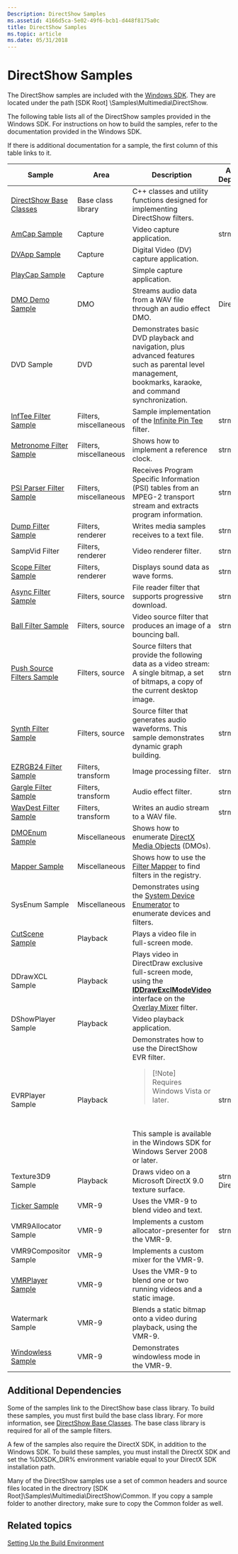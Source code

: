 ```yaml
---
Description: DirectShow Samples
ms.assetid: 4166d5ca-5e02-49f6-bcb1-d448f8175a0c
title: DirectShow Samples
ms.topic: article
ms.date: 05/31/2018
---
```


# DirectShow Samples

The DirectShow samples are included with the [Windows SDK](https://go.microsoft.com/fwlink/p/?linkid=62332). They are located under the path \[SDK Root\] \\Samples\\Multimedia\\DirectShow.

The following table lists all of the DirectShow samples provided in the Windows SDK. For instructions on how to build the samples, refer to the documentation provided in the Windows SDK.

If there is additional documentation for a sample, the first column of this table links to it.



<table>
<colgroup>
<col style="width: 25%" />
<col style="width: 25%" />
<col style="width: 25%" />
<col style="width: 25%" />
</colgroup>
<thead>
<tr class="header">
<th>Sample</th>
<th>Area</th>
<th>Description</th>
<th>Additional Dependencies</th>
</tr>
</thead>
<tbody>
<tr class="odd">
<td><a href="directshow-base-classes.md">DirectShow Base Classes</a></td>
<td>Base class library</td>
<td>C++ classes and utility functions designed for implementing DirectShow filters.</td>

</tr>
<tr class="even">
<td><a href="amcap-sample.md">AmCap Sample</a></td>
<td>Capture</td>
<td>Video capture application.</td>
<td>strmbase.lib</td>
</tr>
<tr class="odd">
<td><a href="dvapp-sample.md">DVApp Sample</a></td>
<td>Capture</td>
<td>Digital Video (DV) capture application.</td>

</tr>
<tr class="even">
<td><a href="playcap-sample.md">PlayCap Sample</a></td>
<td>Capture</td>
<td>Simple capture application.</td>

</tr>
<tr class="odd">
<td><a href="dmo-demo-sample.md">DMO Demo Sample</a></td>
<td>DMO</td>
<td>Streams audio data from a WAV file through an audio effect DMO.</td>
<td>DirectX SDK</td>
</tr>
<tr class="even">
<td>DVD Sample</td>
<td>DVD</td>
<td>Demonstrates basic DVD playback and navigation, plus advanced features such as parental level management, bookmarks, karaoke, and command synchronization.</td>

</tr>
<tr class="odd">
<td><a href="inftee-filter-sample.md">InfTee Filter Sample</a></td>
<td>Filters, miscellaneous</td>
<td>Sample implementation of the <a href="infinite-pin-tee-filter.md">Infinite Pin Tee</a> filter.</td>
<td>strmbase.lib</td>
</tr>
<tr class="even">
<td><a href="metronome-filter-sample.md">Metronome Filter Sample</a></td>
<td>Filters, miscellaneous</td>
<td>Shows how to implement a reference clock.</td>
<td>strmbase.lib</td>
</tr>
<tr class="odd">
<td><a href="psi-parser-filter-sample.md">PSI Parser Filter Sample</a></td>
<td>Filters, miscellaneous</td>
<td>Receives Program Specific Information (PSI) tables from an MPEG-2 transport stream and extracts program information.</td>
<td>strmbase.lib</td>
</tr>
<tr class="even">
<td><a href="dump-filter-sample.md">Dump Filter Sample</a></td>
<td>Filters, renderer</td>
<td>Writes media samples receives to a text file.</td>
<td>strmbase.lib</td>
</tr>
<tr class="odd">
<td>SampVid Filter</td>
<td>Filters, renderer</td>
<td>Video renderer filter.</td>
<td>strmbase.lib</td>
</tr>
<tr class="even">
<td><a href="scope-filter-sample.md">Scope Filter Sample</a></td>
<td>Filters, renderer</td>
<td>Displays sound data as wave forms.</td>
<td>strmbase.lib</td>
</tr>
<tr class="odd">
<td><a href="async-filter-sample.md">Async Filter Sample</a></td>
<td>Filters, source</td>
<td>File reader filter that supports progressive download.</td>
<td>strmbase.lib</td>
</tr>
<tr class="even">
<td><a href="ball-filter-sample.md">Ball Filter Sample</a></td>
<td>Filters, source</td>
<td>Video source filter that produces an image of a bouncing ball.</td>
<td>strmbase.lib</td>
</tr>
<tr class="odd">
<td><a href="push-source-filters-sample.md">Push Source Filters Sample</a></td>
<td>Filters, source</td>
<td>Source filters that provide the following data as a video stream: A single bitmap, a set of bitmaps, a copy of the current desktop image.</td>
<td>strmbase.lib</td>
</tr>
<tr class="even">
<td><a href="synth-filter-sample.md">Synth Filter Sample</a></td>
<td>Filters, source</td>
<td>Source filter that generates audio waveforms. This sample demonstrates dynamic graph building.</td>
<td>strmbase.lib</td>
</tr>
<tr class="odd">
<td><a href="ezrgb24-filter-sample.md">EZRGB24 Filter Sample</a></td>
<td>Filters, transform</td>
<td>Image processing filter.</td>
<td>strmbase.lib</td>
</tr>
<tr class="even">
<td><a href="gargle-filter-sample.md">Gargle Filter Sample</a></td>
<td>Filters, transform</td>
<td>Audio effect filter.</td>
<td>strmbase.lib</td>
</tr>
<tr class="odd">
<td><a href="wavdest-filter-sample.md">WavDest Filter Sample</a></td>
<td>Filters, transform</td>
<td>Writes an audio stream to a WAV file.</td>
<td>strmbase.lib</td>
</tr>
<tr class="even">
<td><a href="dmoenum-sample.md">DMOEnum Sample</a></td>
<td>Miscellaneous</td>
<td>Shows how to enumerate <a href="directx-media-objects.md">DirectX Media Objects</a> (DMOs).</td>

</tr>
<tr class="odd">
<td><a href="mapper-sample.md">Mapper Sample</a></td>
<td>Miscellaneous</td>
<td>Shows how to use the <a href="filter-mapper.md">Filter Mapper</a> to find filters in the registry.</td>

</tr>
<tr class="even">
<td>SysEnum Sample</td>
<td>Miscellaneous</td>
<td>Demonstrates using the <a href="system-device-enumerator.md">System Device Enumerator</a> to enumerate devices and filters.</td>

</tr>
<tr class="odd">
<td><a href="cutscene-sample.md">CutScene Sample</a></td>
<td>Playback</td>
<td>Plays a video file in full-screen mode.</td>

</tr>
<tr class="even">
<td>DDrawXCL Sample</td>
<td>Playback</td>
<td>Plays video in DirectDraw exclusive full-screen mode, using the <a href="/windows/desktop/api/Strmif/nn-strmif-iddrawexclmodevideo"><strong>IDDrawExclModeVideo</strong></a> interface on the <a href="overlay-mixer-filter.md">Overlay Mixer</a> filter.</td>

</tr>
<tr class="odd">
<td>DShowPlayer Sample</td>
<td>Playback</td>
<td>Video playback application.</td>

</tr>
<tr class="even">
<td>EVRPlayer Sample</td>
<td>Playback</td>
<td>Demonstrates how to use the DirectShow EVR filter.
<blockquote>
[!Note]<br />
Requires Windows Vista or later.
</blockquote>
<br/> <br/> This sample is available in the Windows SDK for Windows Server 2008 or later.<br/></td>
<td>strmbase.lib</td>
</tr>
<tr class="odd">
<td>Texture3D9 Sample</td>
<td>Playback</td>
<td>Draws video on a Microsoft DirectX 9.0 texture surface.</td>
<td>strmbase.lib, DirectX SDK</td>
</tr>
<tr class="even">
<td><a href="ticker-sample.md">Ticker Sample</a></td>
<td>VMR-9</td>
<td>Uses the VMR-9 to blend video and text.</td>

</tr>
<tr class="odd">
<td>VMR9Allocator Sample</td>
<td>VMR-9</td>
<td>Implements a custom allocator-presenter for the VMR-9.</td>
<td>strmbase.lib</td>
</tr>
<tr class="even">
<td>VMR9Compositor Sample</td>
<td>VMR-9</td>
<td>Implements a custom mixer for the VMR-9.</td>

</tr>
<tr class="odd">
<td><a href="vmrplayer-sample.md">VMRPlayer Sample</a></td>
<td>VMR-9</td>
<td>Uses the VMR-9 to blend one or two running videos and a static image.</td>

</tr>
<tr class="even">
<td>Watermark Sample</td>
<td>VMR-9</td>
<td>Blends a static bitmap onto a video during playback, using the VMR-9.</td>

</tr>
<tr class="odd">
<td><a href="windowless-sample.md">Windowless Sample</a></td>
<td>VMR-9</td>
<td>Demonstrates windowless mode in the VMR-9.</td>

</tr>
</tbody>
</table>



 

## Additional Dependencies

Some of the samples link to the DirectShow base class library. To build these samples, you must first build the base class library. For more information, see [DirectShow Base Classes](directshow-base-classes.md). The base class library is required for all of the sample filters.

A few of the samples also require the DirectX SDK, in addition to the Windows SDK. To build these samples, you must install the DirectX SDK and set the %DXSDK\_DIR% environment variable equal to your DirectX SDK installation path.

Many of the DirectShow samples use a set of common headers and source files located in the directrory \[SDK Root\]\\Samples\\Multimedia\\DirectShow\\Common. If you copy a sample folder to another directory, make sure to copy the Common folder as well.

## Related topics

<dl> <dt>

[Setting Up the Build Environment](setting-up-the-build-environment.md)
</dt> </dl>

 

 




